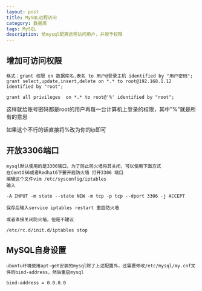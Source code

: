 ```yaml
---
layout: post
title: MySQL远程访问
category: 数据库
tags: MySQL
description: 给mysql配置远程访问用户，并授予权限
---
```


## 增加可访问权限

    格式：grant 权限 on 数据库名.表名 to 用户@登录主机 identified by "用户密码";
    grant select,update,insert,delete on *.* to root@192.168.1.12 identified by "root";

    grant all privileges  on *.* to root@'%' identified by "root";

这样就给账号密码都是root的用户再每一台计算机上登录的权限，其中"%"就是所有的意思

如果这个不行的话直接将%改为你的ip即可

## 开放3306端口
    mysql默认使用的是3306端口，为了防止防火墙将其关闭，可以使用下面方式
    在CentOS6或者Redhat6下要开启防火墙 打开3306 端口
    编辑这个文件vim /etc/sysconfig/iptables
    输入

    -A INPUT -m state --state NEW -m tcp -p tcp --dport 3306 -j ACCEPT
    
    保存后输入service iptables restart 重启防火墙

    或者直接关闭防火墙，但是不建议

    /etc/rc.d/init.d/iptables stop

## MySQL自身设置
    ubuntu环境使用apt-get安装的mysql除了上述配置外，还需要修改/etc/mysql/my.cnf文件的bind-address，然后重启mysql

    bind-address = 0.0.0.0

